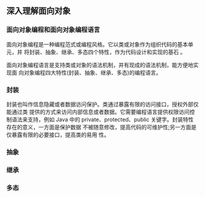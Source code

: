 ## 深入理解面向对象

### 面向对象编程和面向对象编程语言

面向对象编程是一种编程范式或编程风格。它以类或对象作为组织代码的基本单元，并 将封装、抽象、继承、多态四个特性，作为代码设计和实现的基石 。
 
面向对象编程语言是支持类或对象的语法机制，并有现成的语法机制，能方便地实现面
向对象编程四大特性(封装、抽象、继承、多态)的编程语言。


### 封装

封装也叫作信息隐藏或者数据访问保护。类通过暴露有限的访问接口，授权外部仅能通过类 提供的方式来访问内部信息或者数据。它需要编程语言提供权限访问控制语法来支持，例如 Java 中的 private、protected、public 关键字。封装特性存在的意义，一方面是保护数据 不被随意修改，提高代码的可维护性;另一方面是仅暴露有限的必要接口，提高类的易用 性。

### 抽象

### 继承

### 多态

 